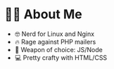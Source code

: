 # 👨‍💻 About Me

- 🤓 Nerd for Linux and Nginx
- 🔥 Rage against PHP mailers
- 🚀 Weapon of choice: JS/Node
- 💻 Pretty crafty with HTML/CSS
